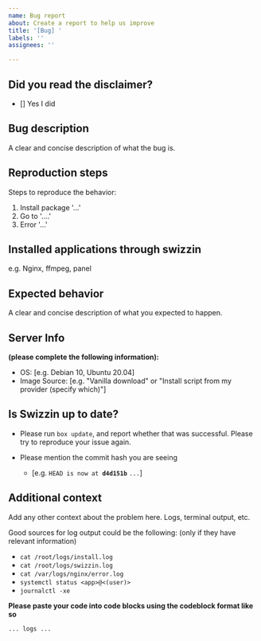 ```yaml
---
name: Bug report
about: Create a report to help us improve
title: '[Bug] '
labels: ''
assignees: ''

---
```

<!--__  __      __    __               __
   / / / /___  / /___/ /  __  ______  / /
  / /_/ / __ \/ / __  /  / / / / __ \/ / 
 / __  / /_/ / / /_/ /  / /_/ / /_/ /_/  
/_/ /_/\____/_/\__,_/   \__,_/ .___(_)   
                            /_/          
Please read this first!

- ISSUES THAT DO NOT FOLLOW THE FORMAT CAN BE AUTOMATICALLY CLOSED. 

- Please search past issues before posting 

- Please consult the documentation first, it includes valuable steps for troubleshooting. https://docs.swizzin.ltd/guides/troubleshooting 

- If your issue is about the swizzin front PANEL, please post these issues into the correct repository here https://github.com/liaralabs/swizzin_dashboard/issues

Thanks for your cooperation! Following this will help us help you better :)
-->
## Did you read the disclaimer?
<!-- Put an x between the brackets -->
- [] Yes I did

## Bug description
A clear and concise description of what the bug is.

## Reproduction steps
Steps to reproduce the behavior:
1. Install package '...'
2. Go to '....'
3. Error '...'

## Installed applications through swizzin
e.g. Nginx, ffmpeg, panel

## Expected behavior
A clear and concise description of what you expected to happen.

## Server Info
**(please complete the following information):**
 - OS: [e.g. Debian 10, Ubuntu 20.04]
 - Image Source: [e.g. "Vanilla download" or "Install script from my provider (specify which)"]

## Is Swizzin up to date?
- Please run `box update`, and report whether that was successful. Please try to reproduce your issue again.

- Please mention the commit hash you are seeing
  - [e.g. `HEAD is now at `**`d4d151b`** `...`]

## Additional context
Add any other context about the problem here. Logs, terminal output, etc.

Good sources for log output could be the following: (only if they have relevant information)
- `cat /root/logs/install.log`
- `cat /root/logs/swizzin.log`
- `cat /var/logs/nginx/error.log`
- `systemctl status <app>@<(user)>`
- `journalctl -xe`

**Please paste your code into code blocks using the codeblock format like so**

 ``` 
 ... logs ... 
 ```

